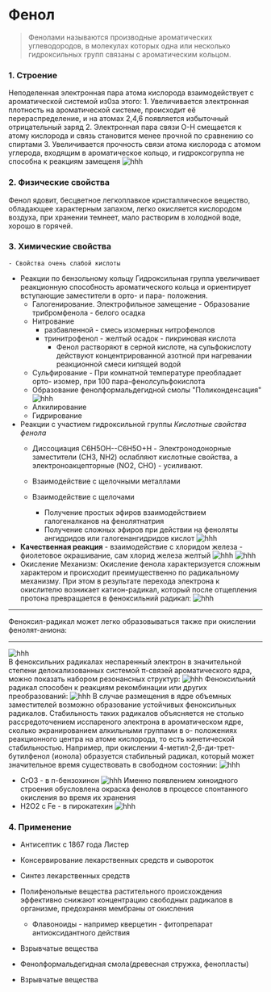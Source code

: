 # Фенол
> Фенолами называются производные ароматических углеводородов, в молекулах которых одна или несколько гидроксильных групп связаны с ароматическим кольцом.

### 1. Строение
Неподеленная электронная пара атома кислорода взаимодействует с ароматической системой из0за этого:
	1. Увеличивается электронная плотность на ароматической системе, происходит её перераспределение, и на атомах 2,4,6 появляется избыточный отрицательный заряд
		2. Электронная пара связи O-H смещается к атому кислорода и связь становится менее прочной по сравнению со спиртами
		3. Увеличивается прочность связи атома кислорода с атомом углерода, входящим в ароматическое кольцо, и гидроксогруппа не способна к реакциям замещеня
![hhh](01.png)
### 2. Физические свойства
Фенол ядовит, бесцветное легкоплавкое кристаллическое вещество, обладающее характерным запахом, легко окисляется кислородом воздуха, при хранении темнеет, мало растворим в холодной воде, хорошо в горячей.
	
### 3. Химические свойства
	- Свойства очень слабой кислоты

- Реакции по бензольному кольцу 
Гидроксильная группа увеличивает реакционную способность ароматического кольца и ориентирует вступающие заместители в орто- и пара- положения. 
   - Галогенирование. Электрофильное замещение
			- Образование трибромфенола - белого осадка
   - Нитрование 
		- разбавленной - смесь изомерных нитрофенолов
		- тринитрофенол - желтый осадок - пикриновая кислота
			- Фенол растворяют в серной кислоте, на сульфокислоту действуют концентрированной азотной при нагревании реакционной смеси кипящей водой
   - Сульфирование 
			- При комнатной температуре преобладает орто- изомер, при 100 пара-фенолсульфокислота
   - Образование фенолформальдегидной смолы "Поликонденсация"
![hhh](02.png)
   - Алкилирование
   - Гидрирование
- Реакции с участием гидроксильной группы
			_Кислотные свойства фенола_ 
   - Диссоциация C6H5OH--C6H5O+H
			- Электронодонорные заместители (СH3, NH2) ослабляют кислотные свойства, а электроноакцепторные (NO2, CHO) - усиливают. 
   - Взаимодействие с щелочными металлами 
   - Взаимодействие с щелочами 
	
		- Получение простых эфиров взаимодействием галогеналканов на фенолятнатрия 
		- Получение сложных эфиров при действии на феноляты ангидридов или галогенангидридов кислот
![hhh](03.jpg)
- **Качественная реакция** - взаимодействие с хлоридом железа - фиолетовое окрашивание, сам хлорид железа желтый
![hhh](04.png)
![hhh](05.jpg)
- Окисление
		Механизм:
		Окисление фенола характеризуется сложным характером и происходит преимущественно по радикальному механизму. При этом в результате перехода электрона к окислителю возникает катион-радикал, который после отщепления протона превращается в феноксильний радикал:
![hhh](06.png)
***	
Феноксил-радикал может легко образовываться также при окислении фенолят-аниона:
***		
![hhh](07.png)	
В феноксильних радикалах неспаренный электрон в значительной степени делокализованных системой π-связей ароматического ядра, можно показать набором резонансных структур:
![hhh](08.png)
Феноксильний радикал способен к реакциям рекомбинации или других преобразований:
![hhh](09.png)
В случае размещения в ядре объемных заместителей возможно образование устойчивых феноксильных радикалов. Стабильность таких радикалов объясняется не столько рассредоточением исспареного электрона в ароматическом ядре, сколько экранированием алкильными группами в о- положениях реакционного центра на атоме кислорода, то есть кинетической стабильностью. Например, при окислении 4-метил-2,6-ди-трет-бутилфенол (ионола) образуется стабильный радикал, который может значительное время существовать в свободном состоянии:
![hhh](o1.png)
- CrO3 - в п-бензохинон
![hhh](o2.png)
			Именно появлением хиноидного строения обусловлена окраска фенолов в процессе спонтанного окисления во время их хранения
- H2O2 с Fe - в пирокатехин
![hhh](o3.png)
			
### 4. Применение
- Антисептик с 1867 года Листер
- Консервирование лекарственных средств и сывороток
- Синтез лекарственных средств 
- Полифенольные вещества растительного происхождения эффективно снижают концентрацию свободных радикалов в организме, предохраняя мембраны от окисления
	
	- Флавоноиды - например кверцетин - фитопрепарат антиоксидантного действия 
- Взрывчатые вещества
- Фенолформальдегидная смола(древесная стружка, фенопласты)
- Взрывчатые вещества
